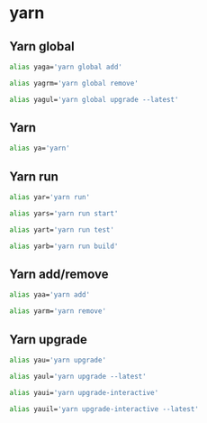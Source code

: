 # yarn
## Yarn global
```bash
alias yaga='yarn global add'
```
```bash
alias yagrm='yarn global remove'
```
```bash
alias yagul='yarn global upgrade --latest'
```

## Yarn
```bash
alias ya='yarn'
```

## Yarn run
```bash
alias yar='yarn run'
```
```bash
alias yars='yarn run start'
```
```bash
alias yart='yarn run test'
```
```bash
alias yarb='yarn run build'
```

## Yarn add/remove
```bash
alias yaa='yarn add'
```
```bash
alias yarm='yarn remove'
```

## Yarn upgrade
```bash
alias yau='yarn upgrade'
```
```bash
alias yaul='yarn upgrade --latest'
```
```bash
alias yaui='yarn upgrade-interactive'
```
```bash
alias yauil='yarn upgrade-interactive --latest'
```



